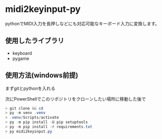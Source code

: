 # midi2keyinput-py

pythonでMIDI入力を長押しなどにも対応可能なキーボード入力に変換します。

## 使用したライブラリ

- keyboard
- pygame

## 使用方法(windows前提)
まずgitとpythonを入れる

次にPowerShellでこのリポジトリをクローンしたい場所に移動した後で
```PowerShell
> git clone && cd 
> py -m venv .venv
> .venv/Scripts/activate
> py -m pip install -U pip setuptools
> py -m pip install -r requirements.txt
> py midi2keyinput.py
```
